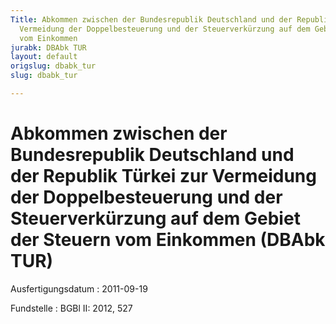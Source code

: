 ```yaml
---
Title: Abkommen zwischen der Bundesrepublik Deutschland und der Republik Türkei zur
  Vermeidung der Doppelbesteuerung und der Steuerverkürzung auf dem Gebiet der Steuern
  vom Einkommen
jurabk: DBAbk TUR
layout: default
origslug: dbabk_tur
slug: dbabk_tur

---
```


# Abkommen zwischen der Bundesrepublik Deutschland und der Republik Türkei zur Vermeidung der Doppelbesteuerung und der Steuerverkürzung auf dem Gebiet der Steuern vom Einkommen (DBAbk TUR)

Ausfertigungsdatum
:   2011-09-19

Fundstelle
:   BGBl II: 2012, 527

